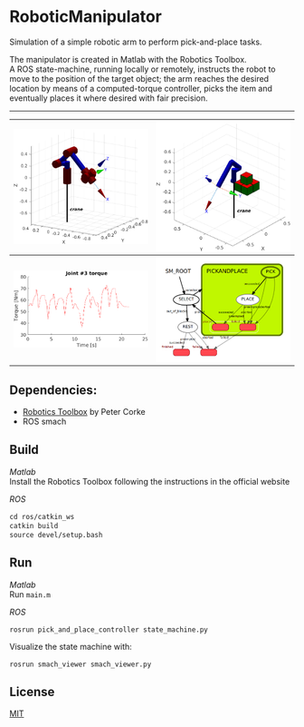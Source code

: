 # RoboticManipulator

Simulation of a simple robotic arm to perform pick-and-place tasks.

The manipulator is created in Matlab with the Robotics Toolbox.  
A ROS state-machine, running locally or remotely, instructs the robot to move to the position of the target object; the arm reaches the desired location by means of a computed-torque controller, picks the item and eventually places it where desired with fair precision.

---

<img src="img/manipulator.png" width="300" /> |  <img src="img/task.png" width="300" />
:-------------------------:|:-------------------------:
<img src="img/joint3_tau.png" width="300" />  |  <img src="img/statemachine.png" width="300" />

## Dependencies:

- [Robotics Toolbox](https://petercorke.com/toolboxes/robotics-toolbox/) by Peter Corke
- ROS smach

## Build

*Matlab*  
Install the Robotics Toolbox following the instructions in the official website

*ROS*  
```
cd ros/catkin_ws
catkin build
source devel/setup.bash
```

## Run
*Matlab*  
Run `main.m`

*ROS*  
```
rosrun pick_and_place_controller state_machine.py
```

Visualize the state machine with:
```
rosrun smach_viewer smach_viewer.py
```

## License

[MIT](LICENSE)
